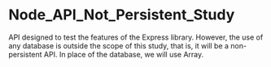 # Node_API_Not_Persistent_Study

API designed to test the features of the Express library. However, the use of any database is outside the scope of this study, that is, it will be a non-persistent API. In place of the database, we will use Array.
